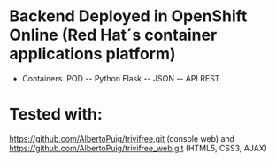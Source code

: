 # Backend Deployed in OpenShift Online (Red Hat´s container applications platform)
- Containers. POD
-- Python Flask
-- JSON
-- API REST

# Tested with: 

https://github.com/AlbertoPuig/trivifree.git (console web)
and 
https://github.com/AlbertoPuig/trivifree_web.git (HTML5, CSS3, AJAX)
